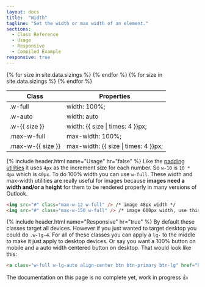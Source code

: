 ```yaml
---
layout: docs
title:  "Width"
tagline: "Set the width or max width of an element."
sections:
  - Class Reference
  - Usage
  - Responsive
  - Compiled Example
responsive: true
---
```

<a class="anchor" name="class-reference"></a>
<div class="table-utilities">
  <table class="table">
    <thead>
      <tr>
        <th>Class</th>
        <th>Properties</th>
      </tr>
    </thead>
    <tbody>
      <tr><td class="class">.w-full</td><td class="css">width: 100%;</td></tr>
      <tr><td class="class">.w-auto</td><td class="css">width: auto</td></tr>
      {% for size in site.data.sizings %}
        <tr><td class="class">.w-{{ size }}</td><td class="css">width: {{ size | times: 4 }}px;</td></tr>
      {% endfor %}
      <tr><td class="class">.max-w-full</td><td class="css">max-width: 100%;</td></tr>
      {% for size in site.data.sizings %}
        <tr><td class="class">.max-w-{{ size }}</td><td class="css">max-width: {{ size | times: 4 }}px;</td></tr>
      {% endfor %}
    </tbody>
  </table>
</div>

{% include header.html name="Usage" hr="false" %}
Like the [padding utilities](/docs/padding) it uses `4px` as the increment size for each number. So `w-10` is `10 * 4px` which is `40px`. To do 100% width you can use `w-full`. These width and max-width utilities are really useful for images because **images need a width and/or a height** for them to be rendered properly in many versions of Outlook.
```html
<img src="#" class="max-w-12 w-full" /> /* image 48px width */
<img src="#" class="max-w-150 w-full" /> /* image 600px width, use this for an image that is "full width" in a container in an email */
```

{% include header.html name="Responsive" hr="true" %}
By default these classes target all devices. However if you just wanted to target desktop you could do `.w-lg-4`. For all of these classes you can apply a `lg-` to the middle to make it just apply to desktop devices. Or say you want a 100% button on mobile and a auto width centered button on desktop. That would look like this:
```html
<a class="w-full w-lg-auto align-center btn btn-primary btn-lg" href="https://bootstrapemail.com">Tada</a>
```

<div class="alert alert-warning">The documentation on this page is no complete yet, work in progress 👍</div>
